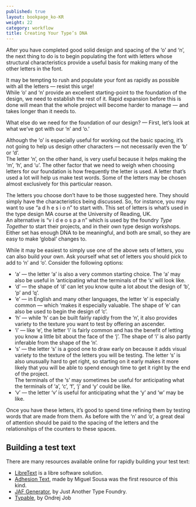 ```yaml
---
published: true
layout: bookpage_ko-KR
weight: 22
category: workflow
title: Creating Your Type’s DNA
---
```


After you have completed good solid design and spacing of the ‘o’ and ‘n’, the next thing to do is
to begin populating the font with letters whose structural characteristics provide a useful basis
for making many of the other letters in the font.

It may be tempting to rush and populate your font as rapidly as possible with all the letters
&mdash; resist this urge!  
While ‘o’ and ‘n’ provide an excellent starting-point to the foundation of the design, we need to
establish the rest of it. Rapid expansion before this is done will mean that the whole project will
become harder to manage &mdash; and takes longer than it needs to.

What else do we need for the foundation of our design? &mdash; First, let’s look at what we’ve got
with our ‘n’ and ‘o.’

Although the ‘o’ is especially useful for working out the basic spacing, it’s not going to help us
design other characters &mdash; not necessarily even the ‘b’ or ‘d’.  
The letter ‘n’, on the other hand, is very useful because it helps making the ‘m’, ‘h’, and ‘u’. The
other factor that we need to weigh when choosing letters for our foundation is how frequently the
letter is used. A letter that’s used a lot will help us make test words. Some of the letters may be
chosen almost exclusively for this particular reason.

The letters you choose don’t have to be those suggested here. They should simply have the
characteristics being discussed. So, for instance, you may want to use “a d h e s i o n” to start
with. This set of letters is what’s used in the type design MA course at the University of Reading,
UK.  
An alternative is “v i d e o s p a n” which is used by the foundry *Type Together* to start their
projects, and in their own type design workshops. Either set has enough DNA to be meaningful, and
both are small, so they are easy to make ‘global’ changes to.

While it may be easiest to simply use one of the above sets of letters, you can also build your own.
Ask yourself what set of letters you should pick to add to ‘n’ and ‘o’. Consider the following
options:

- ‘a’ &mdash; the letter ‘a’ is also a very common starting choice. The ‘a’ may also be useful in
  ‘anticipating what the terminals of the ‘s’ will look like.
- ‘d’ &mdash; the shape of ‘d’ can let you know quite a lot about the design of ‘b’, ‘p’ and ‘q’.
- ‘e’ &mdash; in English and many other languages, the letter ‘e’ is especially common &mdash; which
  ‘makes it especially valuable. The shape of ‘e’ can also be used to begin the design of ‘c’.
- ‘h’ &mdash; while ‘h’ can be built fairly rapidly from the ‘n’, it also provides variety to the
  texture you want to test by offering an ascender.
- ‘i’ &mdash; like ‘e’, the letter ‘i’ is fairly common and has the benefit of letting you know a
  little bit about the face of the ‘j’. The shape of ‘i’ is also partly inferable from the shape of
  the ‘n’.
- ‘s’ &mdash; the letter ‘s’ is a good one to draw early on because it adds visual variety to the
  texture of the letters you will be testing. The letter ‘s’ is also unusually hard to get right,
  so starting on it early makes it more likely that you will be able to spend enough time to get it
  right by the end of the project.  
  The terminals of the ‘s’ may sometimes be useful for anticipating what the terminals of ‘a’, ‘c’,
  ‘f’, ‘j’ and ‘y’ could be like.
- ‘v’ &mdash; the letter ‘v’ is useful for anticipating what the ‘y’ and ‘w’ may be like.

Once you have these letters, it’s good to spend time refining them by testing words that are made
from them. As before with the ‘n’ and ‘o’, a great deal of attention should be paid to the spacing
of the letters and the relationships of the counters to these spaces.

## Building a test text

There are many resources available online for rapidly building your test text:

- [LibreText] is a libre software solution.
- [Adhesion Text], made by Miguel Sousa was the first resource of this kind.
- [JAF Generator], by Just Another Type Foundry.
- [Typable], by Ondrej Job

[LibreText]: http://libretext.org
[Adhesion Text]: http://www.adhesiontext.com/
[JAF Generator]: http://justanotherfoundry.com/generator
[Typable]: http://www.urtd.net/data/typable/
